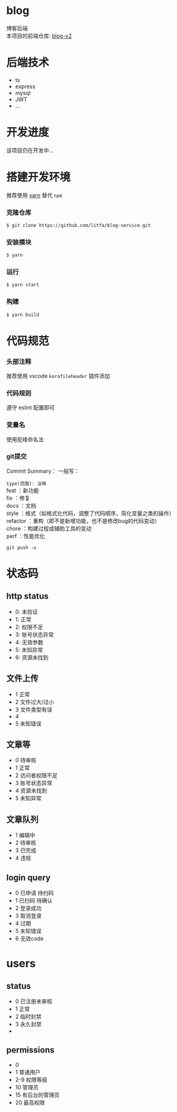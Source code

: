 # blog
博客后端  
本项目的前端仓库: [blog-v2](https://github.com/litfa/blog-v2)

# 后端技术
- ts
- express
- mysql
- JWT
- ...

# 开发进度
该项目仍在开发中...

# 搭建开发环境
推荐使用 [yarn](https://www.yarnpkg.cn/) 替代 `npm`

### 克隆仓库
```bash
$ git clone https://github.com/litfa/blog-service.git
```
### 安装模块
```bash
$ yarn
```
### 运行
```bash
$ yarn start
```
### 构建
```bash
$ yarn build
```

# 代码规范
### 头部注释
推荐使用 vscode `korofileheader` 插件添加

### 代码规则
遵守 eslint 配置即可

### 变量名
使用驼峰命名法

### git提交
Commit Summary：
一般写：

`type(范围): 注释`  
feat ：新功能  
fix ：修复  
docs ：文档  
style ：格式（如格式化代码，调整了代码顺序，简化变量之类的操作）  
refactor ：重构（即不是新增功能，也不是修改bug的代码变动）  
chore ：构建过程或辅助工具的变动  
perf ：性能优化  
<!-- test ：增加测试  
test ：单元测试   -->
`git push -u`  

# 状态码
## http status
- 0: 未验证
- 1: 正常
- 2: 权限不足
- 3: 账号状态异常
- 4: 无效参数
- 5: 未知异常
- 6: 资源未找到
  
## 文件上传
- 1 正常
- 2 文件过大/过小
- 3 文件类型有误
- 4 
- 5 未知错误

## 文章等
- 0 待审核
- 1 正常
- 2 访问者权限不足
- 3 账号状态异常
- 4 资源未找到
- 5 未知异常

## 文章队列
- 1 编辑中
- 2 待审核
- 3 已完成
- 4 违规


## login query
- 0 已申请 待扫码
- 1 已扫码 待确认
- 2 登录成功
- 3 取消登录
- 4 过期
- 5 未知错误
- 6 无效code

# users
## status
- 0 已注册未审核
- 1 正常
- 2 临时封禁
- 3 永久封禁
- 
## permissions
- 0
- 1 普通用户
- 2-9 权限等级
- 10 管理员
- 15 有后台的管理员
- 20 最高权限


